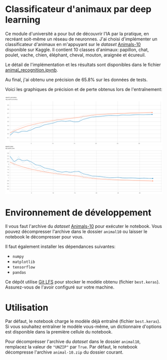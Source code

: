 # Classificateur d'animaux par deep learning

Ce module d'université a pour but de découvrir l'IA par la pratique, en recréant soit-même un réseau de neuronnes. J'ai choisi d'implémenter un classificateur d'animaux en m'appuyant sur le _dataset_ [Animals-10](https://www.kaggle.com/alessiocorrado99/animals10) disponible sur Kaggle.
Il contient 10 classes d'animaux: papillon, chat, poulet, vache, chien, éléphant, cheval, mouton, araignée et écureuil.

Le détail de l'implémentation et les résultats sont disponibles dans le fichier [animal_recognition.ipynb](animal_recognition.ipynb).

Au final, j'ai obtenu une précision de 65.8% sur les données de tests.

Voici les graphiques de précision et de perte obtenus lors de l'entraînement:

![Précision](images/accuracy.png)
![Perte](images/loss.png)

# Environnement de développement

Il vous faut l'archive du _dataset_ [Animals-10](https://www.kaggle.com/alessiocorrado99/animals10) pour exécuter le notebook. Vous pouvez décompresser l'archive dans le dossier `animal10` ou laisser le notebook le décompresser pour vous.

Il faut également installer les dépendances suivantes:

-   `numpy`
-   `matplotlib`
-   `tensorflow`
-   `pandas`

Ce dépôt utilise [Git LFS](https://git-lfs.github.com/) pour stocker le modèle obtenu (fichier `best.keras`). Assurez-vous de l'avoir configuré sur votre machine.

# Utilisation

Par défaut, le notebook charge le modèle déjà entraîné (fichier `best.keras`). Si vous souhaitez entraîner le modèle vous-même, un dictionnaire d'options est disponible dans la première cellule du notebook.

Pour décomprésser l'archive du _dataset_ dans le dossier `animal10`, remplacez la valeur de `"UNZIP"` par `True`. Par défaut, le notebook décompresse l'archive `animal-10.zip` du dossier courant.
